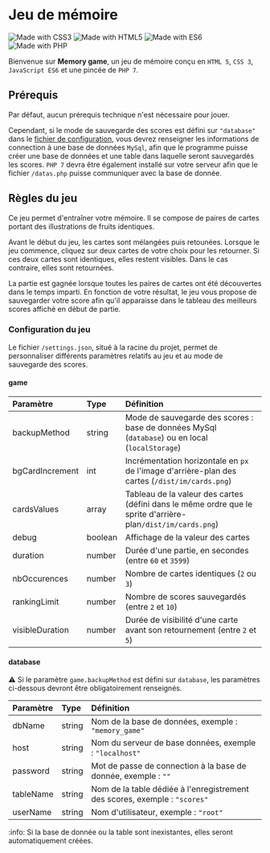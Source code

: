 # Jeu de mémoire

![Made with CSS3](https://img.shields.io/badge/Made%20with-CSS3-blue) ![Made with HTML5](https://img.shields.io/badge/Made%20with-HTML5-orange) ![Made with ES6](https://img.shields.io/badge/Made%20with-ES6-yellow) ![Made with PHP](https://img.shields.io/badge/Made%20with-PHP7-blue)

Bienvenue sur **Memory game**, un jeu de mémoire conçu en `HTML 5`, `CSS 3`, `JavaScript ES6` et une pincée de `PHP 7`.

## Prérequis

Par défaut, aucun prérequis technique n'est nécessaire pour jouer.

Cependant, si le mode de sauvegarde des scores est défini sur `"database"` dans le [fichier de configuration](#Configuration-du-jeu), vous devrez renseigner les informations de connection à une base de données `MySql`, afin que le programme puisse créer une base de données et une table dans laquelle seront sauvegardés les scores. `PHP 7` devra être également installé sur votre serveur afin que le fichier `/datas.php` puisse communiquer avec la base de donnée.

## Règles du jeu

Ce jeu permet d'entraîner votre mémoire. Il se compose de paires de cartes portant des illustrations de fruits identiques.

Avant le début du jeu, les cartes sont mélangées puis retounées. Lorsque le jeu commence, cliquez sur deux cartes de votre choix pour les retourner. Si ces deux cartes sont identiques, elles restent visibles. Dans le cas contraire, elles sont retournées.

La partie est gagnée lorsque toutes les paires de cartes ont été découvertes dans le temps imparti. En fonction de votre résultat, le jeu vous propose de sauvegarder votre score afin qu'il apparaisse dans le tableau des meilleurs scores affiché en début de partie.

### Configuration du jeu

Le fichier `/settings.json`, situé à la racine du projet, permet de personnaliser différents paramètres relatifs au jeu et au mode de sauvegarde des scores.

#### game

| Paramètre       | Type     | Définition                                                                                                   |
| :-------------- | :------- | :----------------------------------------------------------------------------------------------------------- |
| backupMethod    | string   | Mode de sauvegarde des scores : base de données MySql (`database`) ou en local (`localStorage`)              |
| bgCardIncrement | int      | Incrémentation horizontale en `px` de l'image d'arrière-plan des cartes (`/dist/im/cards.png`)               |
| cardsValues     | array    | Tableau de la valeur des cartes (défini dans le même ordre que le sprite d'arrière-plan`/dist/im/cards.png`) |
| debug           | boolean  | Affichage de la valeur des cartes                                                                            |
| duration        | number   | Durée d'une partie, en secondes (entre `60` et `3599`)                                                       |
| nbOccurences    | number   | Nombre de cartes identiques (`2` ou `3`)                                                                     |
| rankingLimit    | number   | Nombre de scores sauvegardés (entre `2` et `10`)                                                             |
| visibleDuration | number   | Durée de visibilité d'une carte avant son retournement (entre `2` et `5`)                                    |

#### database

:warning: Si le paramètre `game.backupMethod` est défini sur `database`, les paramètres ci-dessous devront être obligatoirement renseignés.

| Paramètre | Type   | Définition                                                                                                   |
| :-------- | :----- | :----------------------------------------------------------------------------------------------------------- |
| dbName    | string | Nom de la base de données, exemple : `"memory_game"`                                                         |
| host      | string | Nom du serveur de base données, exemple : `"localhost"`                                                      |
| password  | string | Mot de passe de connection à la base de donnée, exemple : `""`                                               |
| tableName | string | Nom de la table dédiée à l'enregistrement des scores, exemple : `"scores"`                                   |
| userName  | string | Nom d'utilisateur, exemple : `"root"`                                                                        |


:info: Si la base de donnée ou la table sont inexistantes, elles seront automatiquement créées.